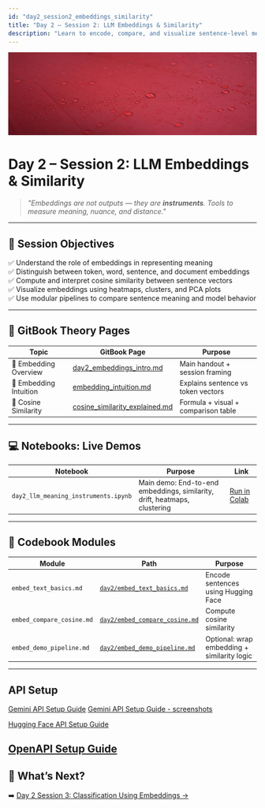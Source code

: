 ```yaml
---
id: "day2_session2_embeddings_similarity"
title: "Day 2 – Session 2: LLM Embeddings & Similarity"
description: "Learn to encode, compare, and visualize sentence-level meaning using embeddings"
---
```


![fig_day2_session2_header](../shared_assets/visuals/images/fig_day2_session2_header.png)

# Day 2 – Session 2: LLM Embeddings & Similarity

> _"Embeddings are not outputs — they are **instruments**. Tools to measure meaning, nuance, and distance."_  

---

## 🎯 Session Objectives

✅ Understand the role of embeddings in representing meaning  
✅ Distinguish between token, word, sentence, and document embeddings  
✅ Compute and interpret cosine similarity between sentence vectors  
✅ Visualize embeddings using heatmaps, clusters, and PCA plots  
✅ Use modular pipelines to compare sentence meaning and model behavior  

---

## 🧠 GitBook Theory Pages

| Topic | GitBook Page | Purpose |
|-------|--------------|---------|
| 📘 Embedding Overview | [day2_embeddings_intro.md](../../doc/day2/day2_embeddings_intro.md) | Main handout + session framing |
| 🧩 Embedding Intuition | [embedding_intuition.md](day2/embedding_intuition.md) | Explains sentence vs token vectors |
| 📐 Cosine Similarity | [cosine_similarity_explained.md](day2/cosine_similarity_explained.md) | Formula + visual + comparison table |

---

## 💻 Notebooks: Live Demos

| Notebook | Purpose | Link |
|----------|---------|------|
| `day2_llm_meaning_instruments.ipynb` | Main demo: End-to-end embeddings, similarity, drift, heatmaps, clustering | [Run in Colab](https://colab.research.google.com/github/MariaAise/test/blob/main/day2_llm_meaning_instruments.ipynb) |


---

## 🧩 Codebook Modules

| Module | Path | Purpose |
|--------|------|---------|
| `embed_text_basics.md` | [`day2/embed_text_basics.md`](day2/embed_text_basics.md) | Encode sentences using Hugging Face |
| `embed_compare_cosine.md` | [`day2/embed_compare_cosine.md`](`day2/embed_compare_cosine.md`) | Compute cosine similarity |
| `embed_demo_pipeline.md` | [`day2/embed_demo_pipeline.md`](day2/`embed_demo_pipeline.md) | Optional: wrap embedding + similarity logic |

---
## API Setup

[Gemini API Setup Guide](Gemini_API_Setup_Guide.md)
[Gemini API Setup Guide - screenshots](using_gemini_api_colab.md)

[Hugging Face API Setup Guide](huggingface_api_setup_colab.md)


[OpenAPI Setup Guide](openai_api_setup_colab.md)
---

## 🔮 What’s Next?

➡️ [Day 2 Session 3: Classification Using Embeddings →](day2s3_schedule.md)

